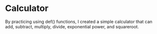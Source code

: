 # Calculator

By practicing using def() functions, I created a simple calculator that can add, subtract, multiply, divide, exponential power, and squareroot.
